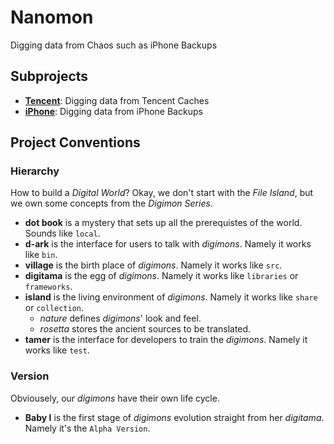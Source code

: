 # Nanomon

Digging data from Chaos such as iPhone Backups

## Subprojects
* [**Tencent**](village/tencent): Digging data from Tencent Caches
* [**iPhone**](village/iphone): Digging data from iPhone Backups

## Project Conventions

### Hierarchy

How to build a _Digital World_? Okay, we don't start with the _File
Island_, but we own some concepts from the _Digimon Series_.
* **dot book** is a mystery that sets up all the prerequistes of the
  world. Sounds like `local`.
* **d-ark** is the interface for users to talk with _digimons_. Namely
  it works like `bin`.
* **village** is the birth place of _digimons_. Namely it works like
  `src`.
* **digitama** is the egg of _digimons_. Namely it works like
  `libraries` or `frameworks`.
* **island** is the living environment of _digimons_. Namely it works
  like `share` or `collection`.
  * _nature_ defines _digimons_' look and feel.
  * _rosetta_ stores the ancient sources to be translated.
* **tamer** is the interface for developers to train the _digimons_.
  Namely it works like `test`.

### Version

Obviousely, our _digimons_ have their own life cycle.
* **Baby I** is the first stage of _digimons_ evolution straight from
  her _digitama_. Namely it's the `Alpha Version`.
